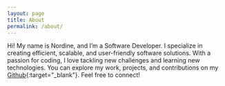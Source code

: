 ```yaml
---
layout: page
title: About
permalink: /about/
---
```


Hi! My name is Nordine, and I’m a Software Developer.
I specialize in creating efficient, scalable, and user-friendly software solutions.
With a passion for coding, I love tackling new challenges and learning new technologies.
You can explore my work, projects, and contributions on my [Github](https://github.com/kitro){:target="\_blank"}. Feel free to connect!
